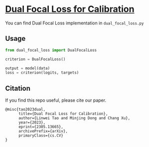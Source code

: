 # [Dual Focal Loss for Calibration]([url](https://arxiv.org/abs/2305.13665))

You can find Dual Focal Loss implementation in `dual_focal_loss.py`


## Usage
```python
from dual_focal_loss import DualFocalLoss

criterion = DualFocalLoss()

output = model(data)
loss = criterion(logits, targets)

```

## Citation
If you find this repo useful, please cite our paper.
```
@misc{tao2023dual,
      title={Dual Focal Loss for Calibration}, 
      author={Linwei Tao and Minjing Dong and Chang Xu},
      year={2023},
      eprint={2305.13665},
      archivePrefix={arXiv},
      primaryClass={cs.CV}
}
```
